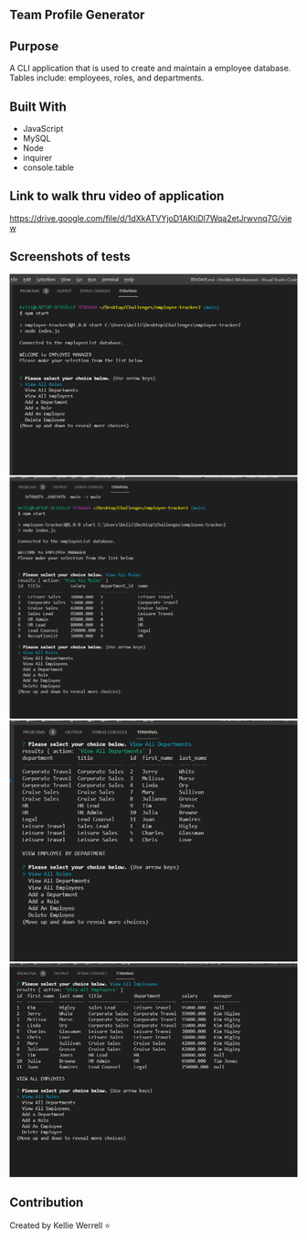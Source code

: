 ## Team Profile Generator 

## Purpose
A CLI application that is used to create and maintain a employee database.  Tables include:  employees, roles, and departments.

## Built With
* JavaScript
* MySQL
* Node
* inquirer
* console.table

## Link to walk thru video of application
https://drive.google.com/file/d/1dXkATVYjoD1AKtiDl7Wqa2etJrwvnq7G/view

## Screenshots of tests
![](./assets/images/screenshots/emptracker_start.png)
![](./assets/images/screenshots/emptracker_roles.png)
![](./assets/images/screenshots/emptracker_depts.png)
![](./assets/images/screenshots/emptracker_employees.png)


## Contribution
Created by Kellie Werrell :star: